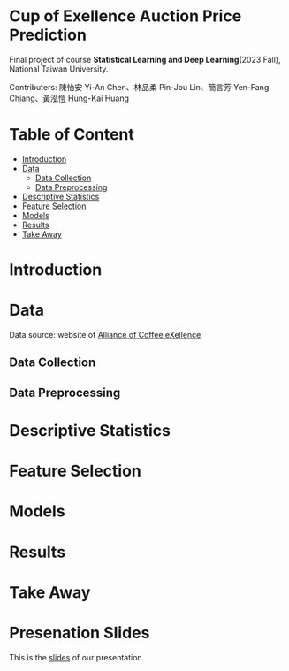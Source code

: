 # Cup of Exellence Auction Price Prediction
Final project of course **Statistical Learning and Deep Learning**(2023 Fall), National Taiwan University.

Contributers: 陳怡安 Yi-An Chen、林品柔 Pin-Jou Lin、簡言芳 Yen-Fang Chiang、黃泓愷 Hung-Kai Huang

# Table of Content
- [Introduction](#introduction)
- [Data](#data)
  - [Data Collection](#data-collection)
  - [Data Preprocessing](#data-preprocessing)
- [Descriptive Statistics](#descriptive-statistics)
- [Feature Selection](#feature-selection)
- [Models](#model)
- [Results](#results)
- [Take Away](#take-away)

# Introduction
# Data
Data source: website of [Alliance of Coffee eXellence](https://allianceforcoffeeexcellence.org/competition-auction-results/)
## Data Collection
## Data Preprocessing
# Descriptive Statistics
# Feature Selection
# Models
# Results
# Take Away
# Presenation Slides
This is the [slides](https://github.com/yianc2001/COE-Auction-Prediction/blob/main/SLDL%20final.pdf) of our presentation.


